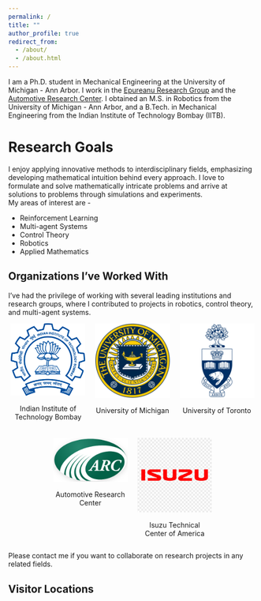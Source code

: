 ```yaml
---
permalink: /
title: ""
author_profile: true
redirect_from: 
  - /about/
  - /about.html
---
```


I am a Ph.D. student in Mechanical Engineering at the University of Michigan - Ann Arbor. I work in the [Epureanu Research Group](https://epureanu.engin.umich.edu/) and the [Automotive Research Center](https://arc.engin.umich.edu/). I obtained an M.S. in Robotics from the University of Michigan - Ann Arbor, and a B.Tech. in Mechanical Engineering from the Indian Institute of Technology Bombay (IITB).

Research Goals
===
I enjoy applying innovative methods to interdisciplinary fields, emphasizing developing mathematical intuition behind every approach. I love to formulate and solve mathematically intricate problems and arrive at solutions to problems through simulations and experiments. <br>
My areas of interest are -

<ul>
  <li>Reinforcement Learning</li> 
  <li> Multi-agent Systems </li>   
  <li> Control Theory </li>
  <li> Robotics </li>
  <li> Applied Mathematics </li>
</ul>

## Organizations I’ve Worked With

I’ve had the privilege of working with several leading institutions and research groups, where I contributed to projects in robotics, control theory, and multi-agent systems.

<div style="display: flex; flex-wrap: wrap; justify-content: center; gap: 20px;">
  <!-- IIT Bombay -->
  <div style="width: 30%; text-align: center;">
    <img src="/images/iitb.png" alt="IIT Bombay" style="width: 100%; height: auto;">
    <p>Indian Institute of Technology Bombay</p>
  </div>

  <!-- University of Michigan -->
  <div style="width: 30%; text-align: center;">
    <img src="/images/umich.png" alt="University of Michigan" style="width: 100%; height: auto;">
    <p>University of Michigan</p>
  </div>

  <!-- University of Toronto -->
  <div style="width: 30%; text-align: center;">
    <img src="/images/uoft.png" alt="University of Toronto" style="width: 100%; height: auto;">
    <p>University of Toronto</p>
  </div>

  <!-- Automotive Research Center -->
  <div style="width: 30%; text-align: center;">
    <img src="/images/arc.png" alt="ARC" style="width: 100%; height: auto;">
    <p>Automotive Research Center</p>
  </div>

  <!-- Isuzu Technical Center of America -->
  <div style="width: 30%; text-align: center;">
    <img src="/images/isuzu.png" alt="ITCA" style="width: 100%; height: auto;">
    <p>Isuzu Technical Center of America</p>
  </div>

  </div>
</div>


Please contact me if you want to collaborate on research projects in any related fields.


<h2>Visitor Locations</h2>
<div style="text-align: center;">
  <div style="width: 200px; height: 300px; margin: auto;">
    <script type="text/javascript" id="clstr_globe" src="//clustrmaps.com/globe.js?d=0htbO1aW3-I8XHiS_BNNqtV-BaMFOWnlRk40-OGO_R0"></script>
  </div>
</div>
